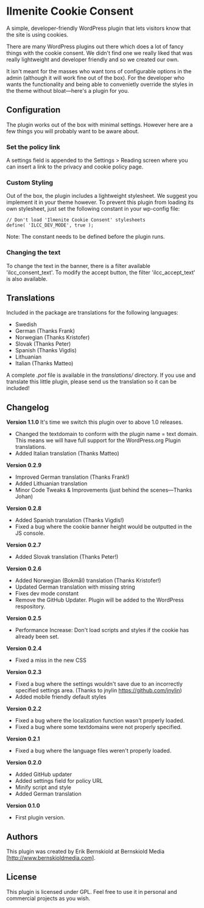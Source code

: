 # Ilmenite Cookie Consent
A simple, developer-friendly WordPress plugin that lets visitors know that the site is using cookies.

There are many WordPress plugins out there which does a lot of fancy things with the cookie consent. We didn't find one we really liked that was really lightweight and developer friendly and so we created our own.

It isn't meant for the masses who want tons of configurable options in the admin (although it will work fine out of the box). For the developer who wants the functionality and being able to convenietly override the styles in the theme without bloat—here's a plugin for you.

## Configuration
The plugin works out of the box with minimal settings. However here are a few things you will probably want to be aware about.

### Set the policy link
A settings field is appended to the Settings > Reading screen where you can insert a link to the privacy and cookie policy page.

### Custom Styling
Out of the box, the plugin includes a lightweight stylesheet. We suggest you implement it in your theme however. To prevent this plugin from loading its own stylesheet, just set the following constant in your wp-config file:

    // Don't load 'Ilmenite Cookie Consent' stylesheets
    define( 'ILCC_DEV_MODE', true );

Note: The constant needs to be defined before the plugin runs.

### Changing the text
To change the text in the banner, there is a filter available 'ilcc_consent_text'. To modify the accept button, the filter 'ilcc_accept_text' is also available.

## Translations
Included in the package are translations for the following languages:
- Swedish
- German (Thanks Frank)
- Norwegian (Thanks Kristofer)
- Slovak (Thanks Peter)
- Spanish (Thanks Vigdis)
- Lithuanian
- Italian (Thanks Matteo)

A complete *.pot* file is available in the *translations/* directory. If you use and translate this little plugin, please send us the translation so it can be included!

## Changelog

**Version 1.1.0**
It's time we switch this plugin over to above 1.0 releases.
- Changed the textdomain to conform with the plugin name = text domain. This means we will have full support for the WordPress.org Plugin translations.
- Added Italian translation (Thanks Matteo)

**Version 0.2.9**
- Improved German translation (Thanks Frank!)
- Added Lithuanian translation
- Minor Code Tweaks & Improvements (just behind the scenes—Thanks Johan)

**Version 0.2.8**
- Added Spanish translation (Thanks Vigdis!)
- Fixed a bug where the cookie banner height would be outputted in the JS console.

**Version 0.2.7**
- Added Slovak translation (Thanks Peter!)

**Version 0.2.6**
- Added Norwegian (Bokmål) translation (Thanks Kristofer!)
- Updated German translation with missing string
- Fixes dev mode constant
- Remove the GitHub Updater. Plugin will be added to the WordPress respository.

**Version 0.2.5**
- Performance Increase: Don't load scripts and styles if the cookie has already been set.

**Version 0.2.4**
- Fixed a miss in the new CSS

**Version 0.2.3**
- Fixed a bug where the settings wouldn't save due to an incorrectly specified settings area. (Thanks to jnylin https://github.com/jnylin)
- Added mobile friendly default styles

**Version 0.2.2**
- Fixed a bug where the localization function wasn't properly loaded.
- Fixed a bug where some textdomains were not properly specified.

**Version 0.2.1**
- Fixed a bug where the language files weren't properly loaded.

**Version 0.2.0**
- Added GitHub updater
- Added settings field for policy URL
- Minify script and style
- Added German translation

**Version 0.1.0**
- First plugin version.

## Authors
This plugin was created by Erik Bernskiold at Bernskiold Media [http://www.bernskioldmedia.com].

## License
This plugin is licensed under GPL. Feel free to use it in personal and commercial projects as you wish.